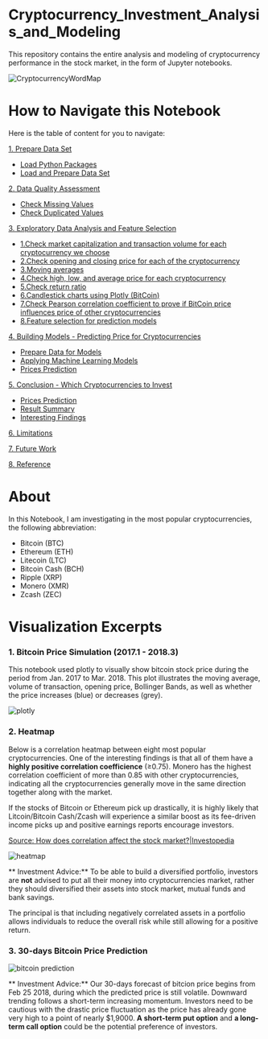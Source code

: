 # Cryptocurrency_Investment_Analysis_and_Modeling


This repository contains the entire analysis and modeling of cryptocurrency performance in the stock market, in the form of Jupyter notebooks.

![CryptocurrencyWordMap](https://user-images.githubusercontent.com/31974451/37195011-e684cb46-2325-11e8-994e-bf411f1c97fe.jpg)

# How to Navigate this Notebook

Here is the table of content for you to navigate:

<a id="0"></a>
[1. Prepare Data Set](#1)
 - [Load Python Packages](#1-1)
 - [Load and Prepare Data Set](#1-2)

[2. Data Quality Assessment](#2)
 - [Check Missing Values](#2-1)
 - [Check Duplicated Values](#2-2)

[3. Exploratory Data Analysis and Feature Selection](#3)
 - [1.Check market capitalization and transaction volume for each cryptocurrency we choose](#3-1)
 - [2.Check opening and closing price for each of the cryptocurrency](#3-2)
 - [3.Moving averages](#3-3)
 - [4.Check high, low, and average price for each cryptocurrency](#3-4)
 - [5.Check return ratio](#3-5)
 - [6.Candlestick charts using Plotly (BitCoin)](#3-6)
 - [7.Check Pearson correlation coefficient to prove if BitCoin price influences price of other cryptocurrencies](#3-7)
 - [8.Feature selection for prediction models](#3-8)

[4. Building Models - Predicting Price for Cryptocurrencies](#4)
 - [Prepare Data for Models](#4-1)
 - [Applying Machine Learning Models](#4-2)
 - [Prices Prediction](#4-3)

[5. Conclusion - Which Cryptocurrencies to Invest](#5)
 - [Prices Prediction](#5-1)
 - [Result Summary](#5-2)
 - [Interesting Findings](#5-3)

[6. Limitations](#6)

[7. Future Work](#7)

[8. Reference](#8)

# About
In this Notebook, I am investigating in the most popular cryptocurrencies, the following abbreviation:
- Bitcoin (BTC)
- Ethereum (ETH)
- Litecoin (LTC)
- Bitcoin Cash (BCH)
- Ripple (XRP)
- Monero (XMR)
- Zcash (ZEC)


# Visualization Excerpts

### 1. Bitcoin Price Simulation (2017.1 - 2018.3)
This notebook used plotly to visually show bitcoin stock price during the period from Jan. 2017 to Mar. 2018. This plot illustrates the moving average, volume of transaction, opening price, Bollinger Bands, as well as whether the price increases (blue) or decreases (grey).

![plotly](https://user-images.githubusercontent.com/31974451/37195543-21878f06-2328-11e8-9d24-68d488b85e9d.png)

### 2. Heatmap

Below is a correlation heatmap between eight most popular cryptocurrencies. One of the interesting findings is that all of them have a **highly positive correlation coefficience** (≥0.75). Monero has the highest correlation coefficient of more than 0.85 with other cryptocurrencies, indicating all the cryptocurrencies  generally move in the same direction together along with the market.

If the stocks of Bitcoin or Ethereum pick up drastically, it is highly likely that Litcoin/Bitcoin Cash/Zcash will experience a similar boost as its fee-driven income picks up and positive earnings reports encourage investors.

[Source: How does correlation affect the stock market?|Investopedia](https://www.investopedia.com/ask/answers/021716/how-does-correlation-affect-stock-market.asp#ixzz59EdIHIh9)


![heatmap](https://user-images.githubusercontent.com/31974451/37195336-3f9ac86a-2327-11e8-8a67-09031834d063.png)

** Investment Advice:** To be able to build a diversified portfolio, investors are **not** advised to put all their money into cryptocurrencies market, rather they should diversified their assets into stock market, mutual funds and bank savings.


The principal is that including negatively correlated assets in a portfolio allows individuals to reduce the overall risk while still allowing for a positive return.

### 3. 30-days Bitcoin Price Prediction

![bitcoin prediction](https://user-images.githubusercontent.com/31974451/37195307-20924fce-2327-11e8-9027-98f854448a93.png)

** Investment Advice:**
Our 30-days forecast of bitcion price begins from Feb 25 2018, during which the predicted price is still volatile. Downward trending follows a short-term increasing momentum. Investors need to be cautious with the drastic price fluctuation as the price has already gone very high to a point of nearly $1,9000. **A short-term put option** and **a long-term call option** could be the potential preference of investors.
